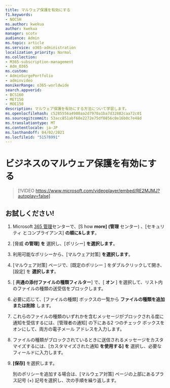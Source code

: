 ```yaml
---
title: マルウェア保護を有効にする
f1.keywords:
- NOCSH
ms.author: kwekua
author: kwekua
manager: scotv
audience: Admin
ms.topic: article
ms.service: o365-administration
localization_priority: Normal
ms.collection:
- M365-subscription-management
- Adm_O365
ms.custom:
- AdminSurgePortfolio
- adminvideo
monikerRange: o365-worldwide
search.appverid:
- BCS160
- MET150
- MOE150
description: マルウェア保護を有効にする方法について学習します。
ms.openlocfilehash: c5285556a4980aa2d7970a1ba7d32882caa72c01
ms.sourcegitcommit: 53acc851abf68e2272e75df0856c0e16b0c7e48d
ms.translationtype: MT
ms.contentlocale: ja-JP
ms.lasthandoff: 04/02/2021
ms.locfileid: "51578991"
---
```

# <a name="turn-on-malware-protection-for-your-business"></a>ビジネスのマルウェア保護を有効にする

> [!VIDEO https://www.microsoft.com/videoplayer/embed/RE2MJMJ?autoplay=false]

## <a name="try-it"></a>お試しください!

1. Microsoft [365 管理](https://admin.microsoft.com)センターで、[S how **more]** **(管理** センター) 、[セキュリティ とコンプライアンス] **の順に&します**。
1. [脅威 **の管理] を** 選択し、[ポリシー] **を選択します**。
1. 利用可能なポリシーから、[マルウェア対策] **を選択します**。
1. [マルウェア対策] ページで、[既定のポリシー  ] をダブルクリックして開き、[設定] を **選択します**。
1. [ **共通の添付ファイルの種類フィルター**] で、[ **オン** ] を選択して、リスト内のファイルの種類の送受信をブロックします。
1. 必要に応じて、[ファイルの種類] ボックスの一覧から **ファイルの種類を追加または削除** します。
1. これらのファイルの種類のいずれかを含むメッセージがブロックされる度に通知を受信するには、[管理者の通知] の下にある2 つのチェック ボックスをオンにして、両方の電子メール アドレスを入力します。
1. ファイルの種類がブロックされているときに送信されるメッセージをカスタマイズするには、[カスタマイズされた通知 **を使用する] を** 選択し、必要なフィールドに入力します。
1. **[保存]** を選択します。

    別のポリシーを追加する場合は、[マルウェア対策] ページの上部にあるプラス記号 (+) 記号を選択し、次の手順を繰り返します。
